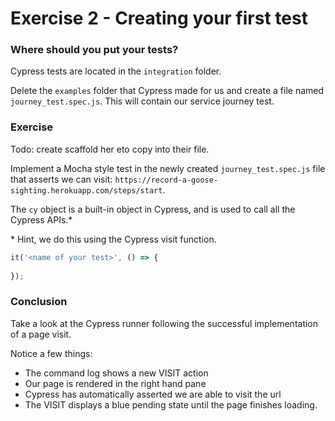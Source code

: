 # Exercise 2 - Creating your first test


### Where should you put your tests?

Cypress tests are located in the `integration` folder. 

Delete the `examples` folder that Cypress made for us and create a file named `journey_test.spec.js`. This will contain our service journey test.


 ### Exercise

Todo: create scaffold her eto copy into their file.


Implement a Mocha style test in the newly created `journey_test.spec.js` file that asserts we can visit: `https://record-a-goose-sighting.herokuapp.com/steps/start`. 

The `cy` object is a built-in object in Cypress, and is used to call all the Cypress APIs.\*

\* Hint, we do this using the Cypress visit function.

```javascript
it('<name of your test>', () => {
    
});
```

### Conclusion 

Take a look at the Cypress runner following the successful implementation of a page visit.

Notice a few things:

- The command log shows a new VISIT action
- Our page is rendered in the right hand pane
- Cypress has automatically asserted we are able to visit the url
- The VISIT displays a blue pending state until the page finishes loading.